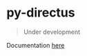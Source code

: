 # py-directus

> Under development

Documentation [here](https://panos-stavrianos.github.io/py-directus/)


